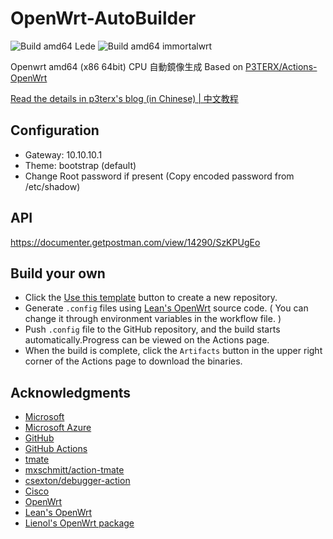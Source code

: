# OpenWrt-AutoBuilder

![Build amd64 Lede](https://github.com/icyleaf/openwrt-autobuilder/workflows/Build%20amd64%20OpenWrt/badge.svg?branch=master)
![Build amd64 immortalwrt](https://github.com/icyleaf/openwrt-autobuilder/actions/workflows/build-amd64-immortalwrt.yml/badge.svg?branch=master)

Openwrt amd64 (x86 64bit) CPU 自動鏡像生成 Based on [P3TERX/Actions-OpenWrt](https://github.com/P3TERX/Actions-OpenWrt)

[Read the details in p3terx's blog (in Chinese) | 中文教程](https://p3terx.com/archives/build-openwrt-with-github-actions.html)

## Configuration

- Gateway: 10.10.10.1
- Theme: bootstrap (default)
- Change Root password if present (Copy encoded password from /etc/shadow)

## API

https://documenter.getpostman.com/view/14290/SzKPUgEo

## Build your own

- Click the [Use this template](https://github.com/P3TERX/Actions-OpenWrt/generate) button to create a new repository.
- Generate `.config` files using [Lean's OpenWrt](https://github.com/coolsnowwolf/lede) source code. ( You can change it through environment variables in the workflow file. )
- Push `.config` file to the GitHub repository, and the build starts automatically.Progress can be viewed on the Actions page.
- When the build is complete, click the `Artifacts` button in the upper right corner of the Actions page to download the binaries.

## Acknowledgments

- [Microsoft](https://www.microsoft.com)
- [Microsoft Azure](https://azure.microsoft.com)
- [GitHub](https://github.com)
- [GitHub Actions](https://github.com/features/actions)
- [tmate](https://github.com/tmate-io/tmate)
- [mxschmitt/action-tmate](https://github.com/mxschmitt/action-tmate)
- [csexton/debugger-action](https://github.com/csexton/debugger-action)
- [Cisco](https://www.cisco.com/)
- [OpenWrt](https://github.com/openwrt/openwrt)
- [Lean's OpenWrt](https://github.com/coolsnowwolf/lede)
- [Lienol's OpenWrt package](https://github.com/Lienol/openwrt-package)
